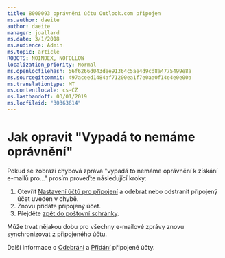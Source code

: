 ```yaml
---
title: 8000093 oprávnění účtu Outlook.com připojen
ms.author: daeite
author: daeite
manager: joallard
ms.date: 3/1/2018
ms.audience: Admin
ms.topic: article
ROBOTS: NOINDEX, NOFOLLOW
localization_priority: Normal
ms.openlocfilehash: 56f6266d043dee91364c5ae4d9cd8a4775499e8a
ms.sourcegitcommit: 497aceed1484af71200ea1f7e0aa0f14e4e0e00a
ms.translationtype: MT
ms.contentlocale: cs-CZ
ms.lasthandoff: 03/01/2019
ms.locfileid: "30363614"
---
```

# <a name="how-to-fix-it-looks-like-we-dont-have-permission"></a>Jak opravit "Vypadá to nemáme oprávnění"

Pokud se zobrazí chybová zpráva "vypadá to nemáme oprávnění k získání e-mailů pro..." prosím proveďte následující kroky:

1. Otevřít [Nastavení účtů pro připojení](https://outlook.live.com/mail/options/mail/accounts) a odebrat nebo odstranit připojený účet uveden v chybě. 
2. Znovu přidáte připojený účet.
3. Přejděte [zpět do poštovní schránky](https://outlook.live.com/mail/inbox).

Může trvat nějakou dobu pro všechny e-mailové zprávy znovu synchronizovat z připojeného účtu.

Další informace o [Odebrání](https://support.office.com/article/0b9a6b95-ff1b-46c1-bf60-d6b3b82c5ac8) a [Přidání](https://support.office.com/article/c5224df4-5885-4e79-91ba-523aa743f0ba) připojené účty.